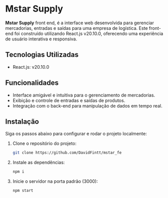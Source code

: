 # Mstar Supply

**Mstar Supply** front end, é a interface web desenvolvida para gerenciar mercadorias, entradas e saídas para uma empresa de logística. Este front-end foi construído utilizando React.js v20.10.0, oferecendo uma experiência de usuário interativa e responsiva.

## Tecnologias Utilizadas

- React.js: v20.10.0

## Funcionalidades

- Interface amigável e intuitiva para o gerenciamento de mercadorias.
- Exibição e controle de entradas e saídas de produtos.
- Integração com o back-end para manipulação de dados em tempo real.

## Instalação

Siga os passos abaixo para configurar e rodar o projeto localmente:

1. Clone o repositório do projeto:
   ```bash
   git clone https://github.com/DavidFintt/mstar_fe
   ```

2. Instale as dependências:
   ```bash
   npm i 
   ```

3. Inicie o servidor na porta padrão (3000):
   ```bash
   npm start
   ```